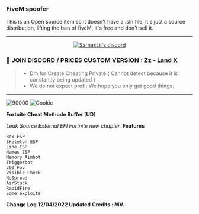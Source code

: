 ### FiveM spoofer 

This is an Open source item so it doesn't have a .sln file, it's just a source distribution, lifting the ban of fiveM, it's free and don't sell it.
***
  <p align="center">
    <a href="https://discord.com/users/943374631644045363">
        <img title="Sarnax discord" alt="SarnaxLii's discord" src="https://cdn.discordapp.com/attachments/954088697832276028/963276621664645220/static.png"/>
    </a>
</p>


### :speech_balloon: JOIN DISCORD / PRICES CUSTOM VERSION  : [Zz - Land X](https://discord.com/invite/zz-land)
> - Dm for Create Cheating Private ( Cannot detect because it is constantly being updated )
> - We do not expect profit We hope you only get good things.
***



![90000](https://user-images.githubusercontent.com/94861415/157218137-4f1fde4b-50af-4f54-8380-7194425175f9.png)
![Cookie](https://cdn.discordapp.com/attachments/800473510303891507/919498214808363008/Sans_titre1.gif)

**Fortnite Cheat Methode Buffer [UD]**

*Leak Source External EFI Fortnite new chapter.*
**Features**

    Box ESP
    Skeleton ESP
    Line ESP
    Names ESP
    Memory Aimbot
    Triggerbot
    360 Fov
    Visible Check
    NoSpread
    AirStuck
    RapidFire
    Some exploits

**Change Log**
**12/04/2022 	Updated**
**Credits : MV.**
